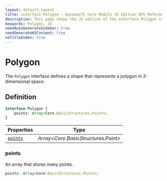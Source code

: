 ```yaml
---
layout: default-layout
title: interface Polygon - Dynamsoft Core Module JS Edition API Reference
description: This page shows the JS edition of the interface Polygon in Dynamsoft Core Module.
keywords: Polygon, JS
needAutoGenerateSidebar: true
needGenerateH3Content: true
noTitleIndex: true
---
```


# Polygon

The `Polygon` interface defines a shape that represents a polygon in 2-dimensional space.

## Definition

```typescript
interface Polygon {
    points: Array<Core.BasicStructures.Point>;
}
```

| Properties | Type |
|---------- | ---- |
| [`points`](#points) | *Array\<Core.BasicStructures.Point>* |

### points

An array that stores many points.

```typescript
points: Array<Core.BasicStructures.Point>;
```
